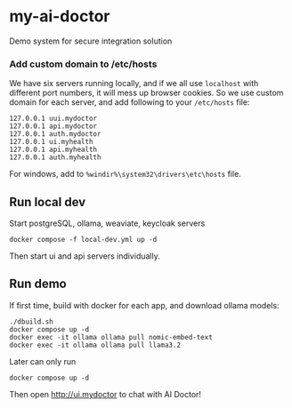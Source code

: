 # my-ai-doctor
Demo system for secure integration solution

### Add custom domain to /etc/hosts
We have six servers running locally, and if we all use `localhost` with different port numbers,
it will mess up browser cookies. So we use custom domain for each server,
and add following to your `/etc/hosts` file:

```
127.0.0.1 uui.mydoctor
127.0.0.1 api.mydoctor
127.0.0.1 auth.mydoctor
127.0.0.1 ui.myhealth
127.0.0.1 api.myhealth
127.0.0.1 auth.myhealth
```

For windows, add to `%windir%\system32\drivers\etc\hosts` file.


## Run local dev

Start postgreSQL, ollama, weaviate, keycloak servers
```
docker compose -f local-dev.yml up -d
```

Then start ui and api servers individually.

## Run demo
If first time, build with docker for each app, and download ollama models:
```
./dbuild.sh
docker compose up -d
docker exec -it ollama ollama pull nomic-embed-text
docker exec -it ollama ollama pull llama3.2
```

Later can only run
```
docker compose up -d
```

Then open http://ui.mydoctor to chat with AI Doctor!
